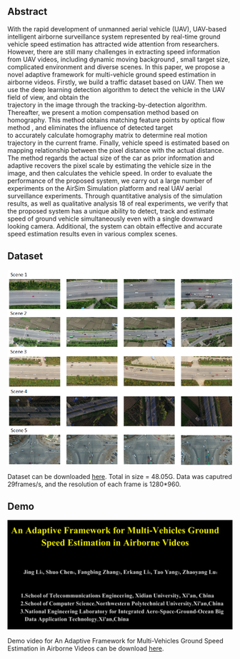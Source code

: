 ## Abstract

With the rapid development of unmanned aerial vehicle (UAV), UAV-based intelligent airborne surveillance system represented by real-time ground vehicle speed estimation has attracted wide attention from researchers. However, there are still many challenges in extracting speed information from UAV videos, including dynamic moving background , small target size, complicated environment and diverse scenes. In this paper, we propose a novel adaptive framework for multi-vehicle ground speed estimation in airborne videos. Firstly, we build a traffic dataset based on UAV. Then we use the deep learning detection algorithm to detect the vehicle in the UAV field of view, and obtain the  
trajectory in the image through the tracking-by-detection algorithm. Thereafter, we present a motion compensation method based on homography.  This method obtains matching feature points by optical flow method , and eliminates the influence of detected target  
to accurately calculate homography matrix to determine real motion trajectory in the current frame. Finally, vehicle speed is estimated based on mapping relationship between the pixel distance with the actual distance. The method regards the actual size of the car as prior information and adaptive recovers the pixel scale by estimating the vehicle size in the image, and then calculates the vehicle speed. In order to evaluate the performance of the proposed system, we carry out a large number of experiments on the AirSim Simulation platform and real UAV aerial surveillance experiments. Through quantitative analysis of the simulation results, as well as qualitative analysis 18 of real experiments, we verify that the proposed system has a unique ability to detect, track and estimate speed of ground vehicle simultaneously even with a single downward looking camera. Additional, the system can obtain effective and accurate speed estimation results even in various complex scenes. 

## Dataset

![Image](Udataset.png)

Dataset can be downloaded [here](https://pan.baidu.com/s/1Q9HXOt_k_wPsNkPPyLBssw). Total in size = 48.05G. Data was caputred 29frames/s, and the resolution of each frame is 1280*960. 

## Demo

![Image](Logo1.png)

Demo video for An Adaptive Framework for Multi-Vehicles Ground Speed Estimation in Airborne Videos can be download [here](https://youtu.be/OdH7ffg_egc).



